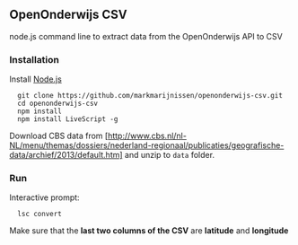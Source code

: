 OpenOnderwijs CSV
-----------------

node.js command line to extract data from the OpenOnderwijs API to CSV

### Installation

Install [Node.js](www.nodejs.org)
```
  git clone https://github.com/markmarijnissen/openonderwijs-csv.git
  cd openonderwijs-csv
  npm install
  npm install LiveScript -g
```

Download CBS data from [http://www.cbs.nl/nl-NL/menu/themas/dossiers/nederland-regionaal/publicaties/geografische-data/archief/2013/default.htm] and unzip to `data` folder.

### Run
Interactive prompt:
```
  lsc convert
```
Make sure that the **last two columns of the CSV** are **latitude** and **longitude**